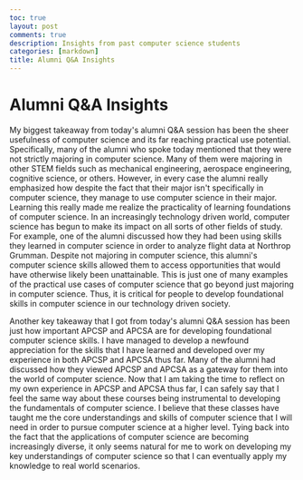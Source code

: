 ```yaml
---
toc: true
layout: post
comments: true
description: Insights from past computer science students
categories: [markdown]
title: Alumni Q&A Insights
---
```


# Alumni Q&A Insights

My biggest takeaway from today's alumni Q&A session has been the sheer usefulness
of computer science and its far reaching practical use potential. Specifically, many of
the alumni who spoke today mentioned that they were not strictly majoring in computer
science. Many of them were majoring in other STEM fields such as mechanical engineering,
aerospace engineering, cognitive science, or others. However, in every case the alumni
really emphasized how despite the fact that their major isn't specifically in computer
science, they manage to use computer science in their major. Learning this really made
me realize the practicality of learning foundations of computer science. In an increasingly
technology driven world, computer science has begun to make its impact on all sorts of
other fields of study. For example, one of the alumni discussed how they had been using
skills they learned in computer science in order to analyze flight data at Northrop
Grumman. Despite not majoring in computer science, this alumni's computer science skills
allowed them to access opportunities that would have otherwise likely been unattainable.
This is just one of many examples of the practical use cases of computer science that
go beyond just majoring in computer science. Thus, it is critical for people to develop
foundational skills in computer science in our technology driven society.

Another key takeaway that I got from today's alumni Q&A session has been just how
important APCSP and APCSA are for developing foundational computer science skills. I have
managed to develop a newfound appreciation for the skills that I have learned and
developed over my experience in both APCSP and APCSA thus far. Many of the alumni had
discussed how they viewed APCSP and APCSA as a gateway for them into the world of
computer science. Now that I am taking the time to reflect on my own experience in APCSP
and APCSA thus far, I can safely say that I feel the same way about these courses
being instrumental to developing the fundamentals of computer science. I believe that
these classes have taught me the core understandings and skills of computer science
that I will need in order to pursue computer science at a higher level. Tying back
into the fact that the applications of computer science are becoming increasingly
diverse, it only seems natural for me to work on developing my key understandings of
computer science so that I can eventually apply my knowledge to real world scenarios.

